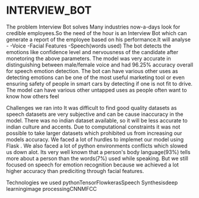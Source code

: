 # INTERVIEW_BOT

The problem Interview Bot solves
Many industries now-a-days look for credible employees.So the need of the hour is an Interview Bot which can generate a report of the employee based on his performance.It will analyse - -Voice -Facial Features -Speech(words used) The bot detects the emotions like confidence level and nervousness of the candidate after monetoring the above parameters. The model was very accurate in distinguishing between male/female voice and had 96.25% accuracy overall for speech emotion detection. The bot can have various other uses as detecting emotions can be one of the most useful marketing tool or even ensuring safety of people in smart cars by detecting if one is not fit to drive. The model can have various other untapped uses as people often want to know how others feel




Challenges we ran into
It was difficult to find good quality datasets as speech datasets are very subjective and can be cause inaccuracy in the model. There was no indian dataset available, so it will be less accurate to indian culture and accents. Due to computational constraints it was not possible to take larger datasets which prohibited us from increasing our models accuracy. We faced a lot of hurdles to implemet our model using Flask . We also faced a lot of python environments conflicts which slowed us down alot. Its very well known that a person's body language(93%) tells more about a person than the words(7%) used while speaking. But we still focused on speech for emotion recognition because we achieved a lot higher accuracy than prediciting through facial features.



Technologies we used
pythonTensorFlowkerasSpeech Synthesisdeep learningimage processingCNNMFCC
